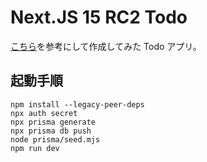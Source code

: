 # Next.JS 15 RC2 Todo

[こちら](https://nextjs.org/learn)を参考にして作成してみた Todo アプリ。

## 起動手順

```
npm install --legacy-peer-deps
npx auth secret
npx prisma generate
npx prisma db push
node prisma/seed.mjs
npm run dev
```
